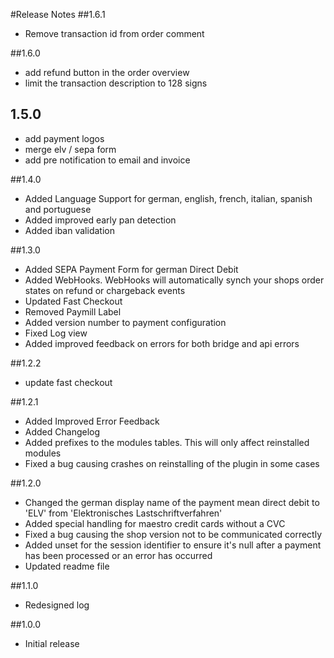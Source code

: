 #Release Notes
##1.6.1
* Remove transaction id from order comment

##1.6.0
* add refund button in the order overview
* limit the transaction description to 128 signs

## 1.5.0
* add payment logos
* merge elv / sepa form
* add pre notification to email and invoice

##1.4.0
* Added Language Support for german, english, french, italian, spanish and portuguese
* Added improved early pan detection
* Added iban validation

##1.3.0
* Added SEPA Payment Form for german Direct Debit
* Added WebHooks. WebHooks will automatically synch your shops order states on refund or chargeback events
* Updated Fast Checkout
* Removed Paymill Label
* Added version number to payment configuration
* Fixed Log view
* Added improved feedback on errors for both bridge and api errors

##1.2.2
- update fast checkout

##1.2.1
- Added Improved Error Feedback
- Added Changelog
- Added prefixes to the modules tables. This will only affect reinstalled modules
- Fixed a bug causing crashes on reinstalling of the plugin in some cases

##1.2.0
- Changed the german display name of the payment mean direct debit to 'ELV' from 'Elektronisches Lastschriftverfahren'
- Added special handling for maestro credit cards without a CVC
- Fixed a bug causing the shop version not to be communicated correctly
- Added unset for the session identifier to ensure it's null after a payment has been processed or an error has occurred
- Updated readme file

##1.1.0
- Redesigned log

##1.0.0
- Initial release